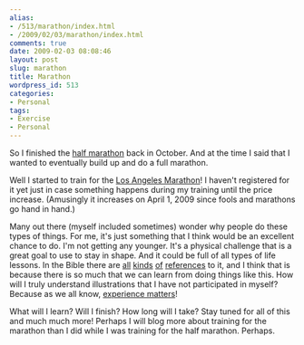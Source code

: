 ```yaml
---
alias:
- /513/marathon/index.html
- /2009/02/03/marathon/index.html
comments: true
date: 2009-02-03 08:08:46
layout: post
slug: marathon
title: Marathon
wordpress_id: 513
categories:
- Personal
tags:
- Exercise
- Personal
---
```


So I finished the [half marathon](http://www.goingthewongway.com/2008/10/15/half-marathon/) back in October.  And at the time I said that I wanted to eventually build up and do a full marathon.

Well I started to train for the [Los Angeles Marathon](http://www.lamarathon.com/)!  I haven't registered for it yet just in case something happens during my training until the price increase.  (Amusingly it increases on April 1, 2009 since fools and marathons go hand in hand.)  

Many out there (myself included sometimes) wonder why people do these types of things.  For me, it's just something that I think would be an excellent chance to do.  I'm not getting any younger.  It's a physical challenge that is a great goal to use to stay in shape.  And it could be full of all types of life lessons.  In the Bible there are [all](http://www.biblegateway.com/passage/?search=2%20Timothy%204:6-8;&version=49;) [kinds](http://www.biblegateway.com/passage/?search=Isaiah%2040:28-31;&version=49;) [of](http://www.biblegateway.com/passage/?search=Hebrews%2012:1-2;&version=49;) [references](http://www.biblegateway.com/passage/?search=1%20Corinthians%209:24-26;&version=49;) to it, and I think that is because there is so much that we can learn from doing things like this.  How will I truly understand illustrations that I have not participated in myself?  Because as we all know, [experience matters](http://www.goingthewongway.com/2008/10/01/experience-matters/)!

What will I learn?  Will I finish?  How long will I take?  Stay tuned for all of this and much much more!  Perhaps I will blog more about training for the marathon than I did while I was training for the half marathon.  Perhaps.
